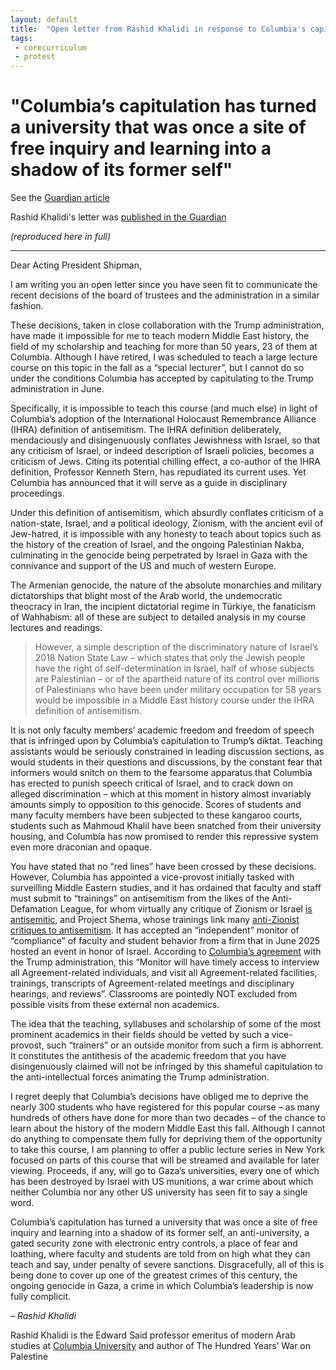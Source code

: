```yaml
---
layout: default
title:  "Open letter from Rashid Khalidi in response to Columbia's capitualtion"
tags:
 - corecurriculum
 - protest
---
```


# "Columbia’s capitulation has turned a university that was once a site of free inquiry and learning into a shadow of its former self"

See the [Guardian article](https://www.theguardian.com/us-news/2025/aug/01/columbia-historian-rashid-khalidi-trump)

Rashid Khalidi's letter was [published in the Guardian](https://www.theguardian.com/commentisfree/2025/aug/01/columbia-historian-rashid-khalidi-open-letter)


_(reproduced here in full)_

---

Dear Acting President Shipman,

I am writing you an open letter since you have seen fit to communicate the recent decisions of the board of trustees and the administration in a similar fashion.

These decisions, taken in close collaboration with the Trump administration, have made it impossible for me to teach modern Middle East history, the field of my scholarship and teaching for more than 50 years, 23 of them at Columbia. Although I have retired, I was scheduled to teach a large lecture course on this topic in the fall as a “special lecturer”, but I cannot do so under the conditions Columbia has accepted by capitulating to the Trump administration in June.

Specifically, it is impossible to teach this course (and much else) in light of Columbia’s adoption of the International Holocaust Remembrance Alliance (IHRA) definition of antisemitism. The IHRA definition deliberately, mendaciously and disingenuously conflates Jewishness with Israel, so that any criticism of Israel, or indeed description of Israeli policies, becomes a criticism of Jews. Citing its potential chilling effect, a co-author of the IHRA definition, Professor Kenneth Stern, has repudiated its current uses. Yet Columbia has announced that it will serve as a guide in disciplinary proceedings.

Under this definition of antisemitism, which absurdly conflates criticism of a nation-state, Israel, and a political ideology, Zionism, with the ancient evil of Jew-hatred, it is impossible with any honesty to teach about topics such as the history of the creation of Israel, and the ongoing Palestinian Nakba, culminating in the genocide being perpetrated by Israel in Gaza with the connivance and support of the US and much of western Europe.

The Armenian genocide, the nature of the absolute monarchies and military dictatorships that blight most of the Arab world, the undemocratic theocracy in Iran, the incipient dictatorial regime in Türkiye, the fanaticism of Wahhabism: all of these are subject to detailed analysis in my course lectures and readings. 

> However, a simple description of the discriminatory nature of Israel’s 2018 Nation State Law – 
> which states that only the Jewish people have the right of self-determination in Israel, half 
> of whose subjects are Palestinian – or of the apartheid nature of its control over millions 
> of Palestinians who have been under military occupation for 58 years would be impossible in 
> a Middle East history course under the IHRA definition of antisemitism.

It is not only faculty members’ academic freedom and freedom of speech that is infringed upon by Columbia’s capitulation to Trump’s diktat. Teaching assistants would be seriously constrained in leading discussion sections, as would students in their questions and discussions, by the constant fear that informers would snitch on them to the fearsome apparatus that Columbia has erected to punish speech critical of Israel, and to crack down on alleged discrimination – which at this moment in history almost invariably amounts simply to opposition to this genocide. Scores of students and many faculty members have been subjected to these kangaroo courts, students such as Mahmoud Khalil have been snatched from their university housing, and Columbia has now promised to render this repressive system even more draconian and opaque.

You have stated that no “red lines” have been crossed by these decisions. However, Columbia has appointed a vice-provost initially tasked with surveilling Middle Eastern studies, and it has ordained that faculty and staff must submit to “trainings” on antisemitism from the likes of the Anti-Defamation League, for whom virtually any critique of Zionism or Israel [is antisemitic](https://jewishcurrents.org/examining-the-adls-antisemitism-audit), and Project Shema, whose trainings link many [anti-Zionist critiques to antisemitism](https://jewishcurrents.org/inside-the-new-group-giving-antisemitism-trainings-at-harvard). It has accepted an “independent” monitor of “compliance” of faculty and student behavior from a firm that in June 2025 hosted an event in honor of Israel. According to [Columbia’s agreement](https://president.columbia.edu/sites/default/files/content/July%202025%20Announcement/Columbia%20University%20Resolution%20Agreement.pdf) with the Trump administration, this “Monitor will have timely access to interview all Agreement-related individuals, and visit all Agreement-related facilities, trainings, transcripts of Agreement-related meetings and disciplinary hearings, and reviews”. Classrooms are pointedly NOT excluded from possible visits from these external non academics.

The idea that the teaching, syllabuses and scholarship of some of the most prominent academics in their fields should be vetted by such a vice-provost, such “trainers” or an outside monitor from such a firm is abhorrent. It constitutes the antithesis of the academic freedom that you have disingenuously claimed will not be infringed by this shameful capitulation to the anti-intellectual forces animating the Trump administration.

I regret deeply that Columbia’s decisions have obliged me to deprive the nearly 300 students who have registered for this popular course – as many hundreds of others have done for more than two decades – of the chance to learn about the history of the modern Middle East this fall. Although I cannot do anything to compensate them fully for depriving them of the opportunity to take this course, I am planning to offer a public lecture series in New York focused on parts of this course that will be streamed and available for later viewing. Proceeds, if any, will go to Gaza’s universities, every one of which has been destroyed by Israel with US munitions, a war crime about which neither Columbia nor any other US university has seen fit to say a single word.

Columbia’s capitulation has turned a university that was once a site of free inquiry and learning into a shadow of its former self, an anti-university, a gated security zone with electronic entry controls, a place of fear and loathing, where faculty and students are told from on high what they can teach and say, under penalty of severe sanctions. Disgracefully, all of this is being done to cover up one of the greatest crimes of this century, the ongoing genocide in Gaza, a crime in which Columbia’s leadership is now fully complicit.

_– Rashid Khalidi_

Rashid Khalidi is the Edward Said professor emeritus of modern Arab studies at [Columbia University](https://www.theguardian.com/us-news/columbia-university) and author of The Hundred Years’ War on Palestine
